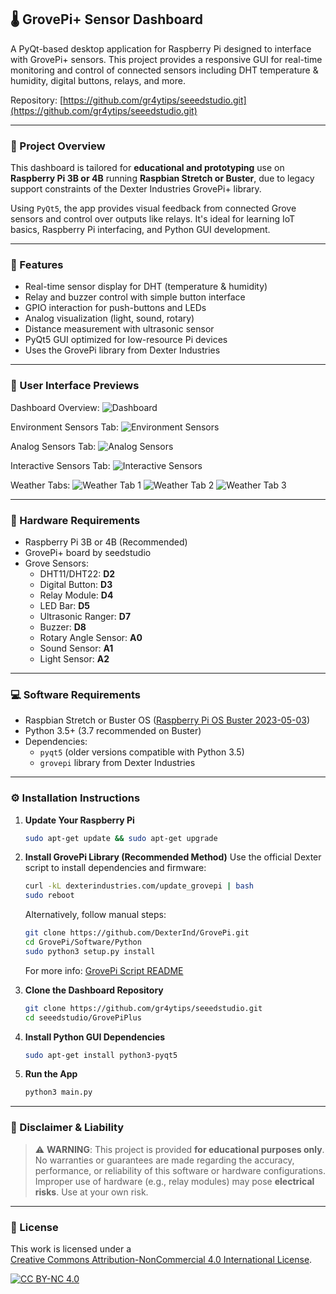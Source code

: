 ## 🌡️ GrovePi+ Sensor Dashboard

A PyQt-based desktop application for Raspberry Pi designed to interface with GrovePi+ sensors. This project provides a responsive GUI for real-time monitoring and control of connected sensors including DHT temperature & humidity, digital buttons, relays, and more.

Repository: [https://github.com/gr4ytips/seeedstudio.git](https://github.com/gr4ytips/seeedstudio.git)

---

### 📌 Project Overview

This dashboard is tailored for **educational and prototyping** use on **Raspberry Pi 3B or 4B** running **Raspbian Stretch or Buster**, due to legacy support constraints of the Dexter Industries GrovePi+ library.

Using `PyQt5`, the app provides visual feedback from connected Grove sensors and control over outputs like relays. It's ideal for learning IoT basics, Raspberry Pi interfacing, and Python GUI development.

---

### 🧰 Features

- Real-time sensor display for DHT (temperature & humidity)
- Relay and buzzer control with simple button interface
- GPIO interaction for push-buttons and LEDs
- Analog visualization (light, sound, rotary)
- Distance measurement with ultrasonic sensor
- PyQt5 GUI optimized for low-resource Pi devices
- Uses the GrovePi library from Dexter Industries

---

### 🎨 User Interface Previews

Dashboard Overview:
![Dashboard](https://github.com/gr4ytips/seeedstudio/blob/main/GrovePiPlus/screens/dashboard.png)

Environment Sensors Tab:
![Environment Sensors](https://github.com/gr4ytips/seeedstudio/blob/main/GrovePiPlus/screens/tab_environment_senors.png)

Analog Sensors Tab:
![Analog Sensors](https://github.com/gr4ytips/seeedstudio/blob/main/GrovePiPlus/screens/tab_analog_sensors.png)

Interactive Sensors Tab:
![Interactive Sensors](https://github.com/gr4ytips/seeedstudio/blob/main/GrovePiPlus/screens/tab_interactive_sensors.png)

Weather Tabs:
![Weather Tab 1](https://github.com/gr4ytips/seeedstudio/blob/main/GrovePiPlus/screens/tab_weather_1.png)
![Weather Tab 2](https://github.com/gr4ytips/seeedstudio/blob/main/GrovePiPlus/screens/tab_weather_2.png)
![Weather Tab 3](https://github.com/gr4ytips/seeedstudio/blob/main/GrovePiPlus/screens/tab_weather_3.png)

---

### 🔧 Hardware Requirements

- Raspberry Pi 3B or 4B (Recommended)
- GrovePi+ board by seedstudio
- Grove Sensors:
  - DHT11/DHT22: **D2**
  - Digital Button: **D3**
  - Relay Module: **D4**
  - LED Bar: **D5**
  - Ultrasonic Ranger: **D7**
  - Buzzer: **D8**
  - Rotary Angle Sensor: **A0**
  - Sound Sensor: **A1**
  - Light Sensor: **A2**

---

### 💻 Software Requirements

- Raspbian Stretch or Buster OS ([Raspberry Pi OS Buster 2023-05-03](https://downloads.raspberrypi.com/raspios_oldstable_armhf/images/raspios_oldstable_armhf-2023-05-03/))
- Python 3.5+ (3.7 recommended on Buster)
- Dependencies:
  - `pyqt5` (older versions compatible with Python 3.5)
  - `grovepi` library from Dexter Industries

---

### ⚙️ Installation Instructions

1. **Update Your Raspberry Pi**
   ```bash
   sudo apt-get update && sudo apt-get upgrade
   ```

2. **Install GrovePi Library (Recommended Method)**
   Use the official Dexter script to install dependencies and firmware:
   ```bash
   curl -kL dexterindustries.com/update_grovepi | bash
   sudo reboot
   ```
   Alternatively, follow manual steps:
   ```bash
   git clone https://github.com/DexterInd/GrovePi.git
   cd GrovePi/Software/Python
   sudo python3 setup.py install
   ```
   For more info: [GrovePi Script README](https://github.com/DexterInd/GrovePi/blob/master/Script/README.md)

3. **Clone the Dashboard Repository**
   ```bash
   git clone https://github.com/gr4ytips/seeedstudio.git
   cd seeedstudio/GrovePiPlus
   ```

4. **Install Python GUI Dependencies**
   ```bash
   sudo apt-get install python3-pyqt5
   ```

5. **Run the App**
   ```bash
   python3 main.py
   ```

---

### 🚨 Disclaimer & Liability

> ⚠️ **WARNING**: This project is provided **for educational purposes only**. No warranties or guarantees are made regarding the accuracy, performance, or reliability of this software or hardware configurations. Improper use of hardware (e.g., relay modules) may pose **electrical risks**. Use at your own risk.

---

### 📄 License

This work is licensed under a  
[Creative Commons Attribution-NonCommercial 4.0 International License](https://creativecommons.org/licenses/by-nc/4.0/).

[![CC BY-NC 4.0](https://licensebuttons.net/l/by-nc/4.0/88x31.png)](https://creativecommons.org/licenses/by-nc/4.0/)
